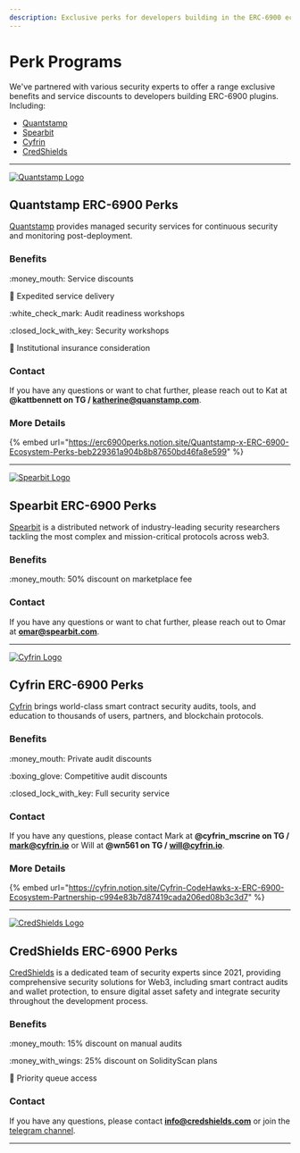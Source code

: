```yaml
---
description: Exclusive perks for developers building in the ERC-6900 ecosystem.
---
```


# Perk Programs

We've partnered with various security experts to offer a range exclusive benefits and service discounts to developers building ERC-6900 plugins. Including:

* [Quantstamp](perk-programs.md#quantstamp-erc-6900-perks)
* [Spearbit](perk-programs.md#spearbit-erc-6900-perks)
* [Cyfrin](perk-programs.md#cyfrin-erc-6900-perks)
* [CredShields](perk-programs.md#credshields-erc-6900-perks)

***

[<picture><source srcset=".gitbook/assets/quantstamp-logo-on-dark.svg" media="(prefers-color-scheme: dark)"><img src="https://files.gitbook.com/v0/b/gitbook-x-prod.appspot.com/o/spaces%2FImI9L0KXrv1O4bMTE21k%2Fuploads%2F1XePOY6U2oUU0N69ucsB%2Fquanstamp-logo-on-light.svg?alt=media&#x26;token=a0d61373-40df-43ae-bbde-affc11507f1c" alt="Quantstamp Logo"></picture>](https://www.quantstamp.com)

## Quantstamp ERC-6900 Perks

[Quantstamp](https://www.quantstamp.com) provides managed security services for continuous security and monitoring post-deployment.

### Benefits

:money\_mouth: Service discounts

:truck: Expedited service delivery

:white\_check\_mark: Audit readiness workshops

:closed\_lock\_with\_key: Security workshops

:school: Institutional insurance consideration

### Contact

If you have any questions or want to chat further, please reach out to Kat at **@kattbennett on TG / katherine@quanstamp.com**.

### More Details

{% embed url="https://erc6900perks.notion.site/Quantstamp-x-ERC-6900-Ecosystem-Perks-beb229361a904b8b87650bd46fa8e599" %}

***

[<picture><source srcset=".gitbook/assets/spearbit_wordmark_brand_white.png" media="(prefers-color-scheme: dark)"><img src="https://files.gitbook.com/v0/b/gitbook-x-prod.appspot.com/o/spaces%2FImI9L0KXrv1O4bMTE21k%2Fuploads%2FtXNwzamtypVzurCkGsRL%2Fspearbit_wordmark_brand_black.png?alt=media&#x26;token=c3285b8e-1cae-4a9a-8b96-b318f86f36b9" alt="Spearbit Logo"></picture>](https://spearbit.com/)

## Spearbit ERC-6900 Perks

[Spearbit](https://spearbit.com/) is a distributed network of industry-leading security researchers tackling the most complex and mission-critical protocols across web3.

### Benefits

:money\_mouth: 50% discount on marketplace fee

### Contact

If you have any questions or want to chat further, please reach out to Omar at **omar@spearbit.com**.



***

[<picture><source srcset=".gitbook/assets/Cyfrin Logo Full - Light (1).png" media="(prefers-color-scheme: dark)"><img src="https://files.gitbook.com/v0/b/gitbook-x-prod.appspot.com/o/spaces%2FImI9L0KXrv1O4bMTE21k%2Fuploads%2FlRbfENdsKe6auEcs5lQT%2FCyfrinLogoFull-Color.png?alt=media&#x26;token=e12a3945-2d85-4281-a6df-9ac85ed842d8" alt="Cyfrin Logo"></picture>](https://www.cyfrin.io/)

## Cyfrin ERC-6900 Perks

[Cyfrin](https://www.cyfrin.io/) brings world-class smart contract security audits, tools, and education to thousands of users, partners, and blockchain protocols.

### Benefits

:money\_mouth: Private audit discounts

:boxing\_glove: Competitive audit discounts

:closed\_lock\_with\_key: Full security service

### Contact

If you have any questions, please contact Mark at **@cyfrin\_mscrine on TG / mark@cyfrin.io** or Will at **@wn561 on TG / will@cyfrin.io**.

### More Details

{% embed url="https://cyfrin.notion.site/Cyfrin-CodeHawks-x-ERC-6900-Ecosystem-Partnership-c994e83b7d87419cada206ed08b3c3d7" %}

***

[<picture><source srcset=".gitbook/assets/credshields-logo.png" media="(prefers-color-scheme: dark)"><img src="https://files.gitbook.com/v0/b/gitbook-x-prod.appspot.com/o/spaces%2FImI9L0KXrv1O4bMTE21k%2Fuploads%2FT7ACyuHpwzYkBiuHygsd%2Fcredshields-logo-black.png?alt=media&#x26;token=b2488c6d-4744-456c-8acf-36acca56d126" alt="CredShields Logo"></picture>](https://credshields.com/)

## CredShields ERC-6900 Perks

[CredShields](https://credshields.com/) is a dedicated team of security experts since 2021, providing comprehensive security solutions for Web3, including smart contract audits and wallet protection, to ensure digital asset safety and integrate security throughout the development process.

### Benefits

:money\_mouth: 15% discount on manual audits

:money\_with\_wings: 25% discount on SolidityScan plans

:tada: Priority queue access

### Contact

If you have any questions, please contact **info@credshields.com** or join the [telegram channel](https://t.me/solidityscan).

***
